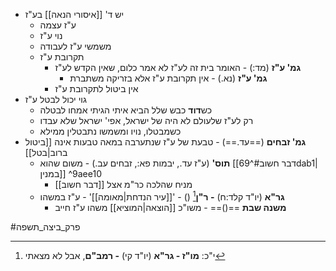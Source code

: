 * יש ד' [[איסורי הנאה]] בע"ז
	* ע"ז עצמה
	* נוי ע"ז
	* משמשי ע"ז לעבודה
	* תקרובת ע"ז
		* **גמ' ע"ז** (מד:) - האומר בית זה לע"ז לא אמר כלום, שאין הקדש לע"ז
			* **גמ' ע"ז** (נא.) - אין תקרובת ע"ז אלא בזריקה משתברת
		* אין ביטול לתקרובת ע"ז
* גוי יכול לבטל ע"ז
	* כש**דוד** כבש שלל הביא איתי הגיתי אמחו לבטלה
	* רק לע"ז שלעולם לא היה של ישראל, אפי' ישראל שלא עבדו
	* כשמבטלו, נויו ומשמשו נתבטלין ממילא
* **גמ' זבחים** (==עד.==) - טבעת של ע"ז שנתערבה במאה טבעות אינה [[ביטול ברוב|בטל]]
	* **תוס'** (ע"ז עד., יבמות פא:, זבחים עב.) - משום שהוא [[דבר חשוב#^69dab1|במנין]] ^9aee10
		* מניח שהלכה כר"מ אצל [[דבר חשוב]]
	* **גר"א** (יו"ד קלד:ח) **- ר"ן**[^1] () - '[[עיר הנדחת|מאומה]]' - ע"ז במשהו
		* **משנה שבת** ==()== - משו"כ [[הוצאה|המוציא]] משהו ע"ז חייב

#פרק_ביצה_תשפה

[^1]: י"כ: **מו"ז - גר"א** (יו"ד קי) **- רמב"ם**, אבל לא מצאתי